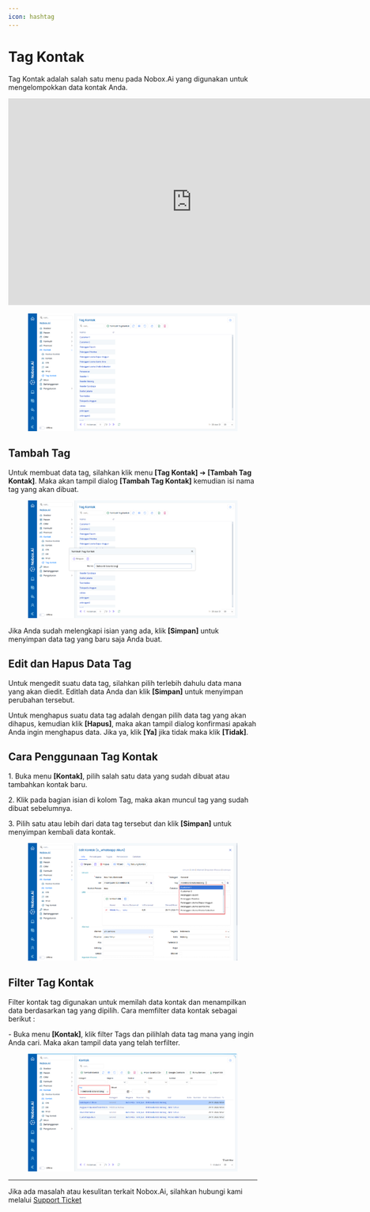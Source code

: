 ```yaml
---
icon: hashtag
---
```


# <i class="fa-regular fa-tags"></i> Tag Kontak

Tag Kontak adalah salah satu menu pada Nobox.Ai yang digunakan untuk mengelompokkan data kontak Anda.

<iframe width="742" height="418" src="https://www.youtube.com/embed/n3daNgK1hKw" title="Pengenalan Tampilan NoBox" frameborder="0" allow="accelerometer; autoplay; clipboard-write; encrypted-media; gyroscope; picture-in-picture; web-share" referrerpolicy="strict-origin-when-cross-origin" allowfullscreen></iframe>


<figure><img src="../../.gitbook/assets/1. Tampilan Tag Kontak.png" alt=""><figcaption></figcaption></figure>

## **Tambah Tag**

Untuk membuat data tag, silahkan klik menu **\[Tag Kontak]** ➔ **\[Tambah Tag Kontak]**. Maka akan tampil dialog **\[Tambah Tag Kontak]** kemudian isi nama tag yang akan dibuat.

<figure><img src="../../.gitbook/assets/2. Tambah Tag Kontak.png" alt=""><figcaption></figcaption></figure>

Jika Anda sudah melengkapi isian yang ada, klik **\[Simpan]** untuk menyimpan data tag yang baru saja Anda buat.

## **Edit dan Hapus Data Tag**

Untuk mengedit suatu data tag, silahkan pilih terlebih dahulu data mana yang akan diedit. Editlah data Anda dan klik **\[Simpan]** untuk menyimpan perubahan tersebut.

Untuk menghapus suatu data tag adalah dengan pilih data tag yang akan dihapus, kemudian klik **\[Hapus]**, maka akan tampil dialog konfirmasi apakah Anda ingin menghapus data. Jika ya, klik **\[Ya]** jika tidak maka klik **\[Tidak]**.

## **Cara Penggunaan Tag Kontak**

1\. Buka menu **\[Kontak]**, pilih salah satu data yang sudah dibuat atau tambahkan kontak baru.

2\. Klik pada bagian isian di kolom Tag, maka akan muncul tag yang sudah dibuat sebelumnya.

3\. Pilih satu atau lebih dari data tag tersebut dan klik **\[Simpan]** untuk menyimpan kembali data kontak.

<figure><img src="../../.gitbook/assets/3. Penggunaan.png" alt=""><figcaption></figcaption></figure>

## **Filter Tag Kontak**

Filter kontak tag digunakan untuk memilah data kontak dan menampilkan data berdasarkan tag yang dipilih. Cara memfilter data kontak sebagai berikut :

\- Buka menu **\[Kontak]**, klik filter Tags dan pilihlah data tag mana yang ingin Anda cari. Maka akan tampil data yang telah terfilter.

<figure><img src="../../.gitbook/assets/4. Filter Tag Kontak.png" alt=""><figcaption></figcaption></figure>

***

Jika ada masalah atau kesulitan terkait Nobox.Ai, silahkan hubungi kami melalui [Support Ticket](https://crm.nobox.ai/clients/tickets)
